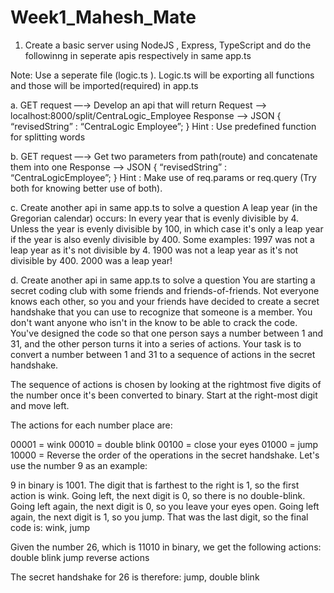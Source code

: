 # Week1_Mahesh_Mate
1. Create a basic server using NodeJS , Express, TypeScript and do the followinng in seperate apis respectively
in same app.ts

Note: Use a seperate file (logic.ts ). Logic.ts will be exporting all functions and those will be imported(required) in
app.ts

a. GET request —→ 
Develop an api that will return 
Request —> localhost:8000/split/CentraLogic_Employee
Response —> JSON
{ “revisedString” : “CentraLogic Employee”;
}
Hint : Use predefined function for splitting words

b. GET request —→ Get two parameters from path(route) and concatenate them into one
Response —> JSON
{ “revisedString” : “CentraLogicEmployee”;
}
Hint : Make use of req.params or req.query (Try both for knowing better use of both).

c. Create another api in same app.ts to solve a question
A leap year (in the Gregorian calendar) occurs:
In every year that is evenly divisible by 4.
Unless the year is evenly divisible by 100, in which case it's only a leap year if the year is also evenly divisible by 400.
Some examples:
1997 was not a leap year as it's not divisible by 4.
1900 was not a leap year as it's not divisible by 400.
2000 was a leap year!

d. Create another api in same app.ts to solve a question
You are starting a secret coding club with some friends and friends-of-friends. Not everyone knows each other, so you and your friends have decided to create a secret handshake that you can use to recognize that someone is a member. You don't want anyone who isn't in the know to be able to crack the code.
You've designed the code so that one person says a number between 1 and 31, and the other person turns it into a series of actions.
Your task is to convert a number between 1 and 31 to a sequence of actions in the secret handshake.

The sequence of actions is chosen by looking at the rightmost five digits of the number once it's been converted to binary. Start at the right-most digit and move left.

The actions for each number place are:

00001 = wink
00010 = double blink
00100 = close your eyes
01000 = jump
10000 = Reverse the order of the operations in the secret handshake.
Let's use the number 9 as an example:

9 in binary is 1001.
The digit that is farthest to the right is 1, so the first action is wink.
Going left, the next digit is 0, so there is no double-blink.
Going left again, the next digit is 0, so you leave your eyes open.
Going left again, the next digit is 1, so you jump.
That was the last digit, so the final code is:
wink, jump

Given the number 26, which is 11010 in binary, we get the following actions:
double blink
jump
reverse actions

The secret handshake for 26 is therefore:
jump, double blink

